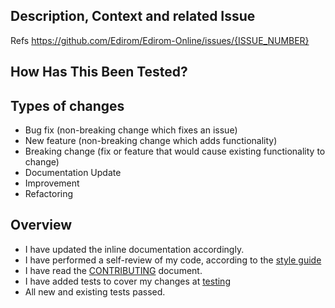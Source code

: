 ## Description, Context and related Issue
<!--- Please describe your changes. Why is this change required? What problem does it solve? -->

<!--- This project only accepts pull requests related to open issues. Please link to the issue here: -->
Refs https://github.com/Edirom/Edirom-Online/issues/{ISSUE_NUMBER}

## How Has This Been Tested?
<!--- Please describe in detail how you tested your changes. -->
<!--- Include details of your testing environment, and the tests you ran. -->

## Types of changes
<!--- What types of changes does your code introduce? Please DELETE options that are not relevant. -->
- Bug fix (non-breaking change which fixes an issue)
- New feature (non-breaking change which adds functionality)
- Breaking change (fix or feature that would cause existing functionality to change)
- Documentation Update
- Improvement
- Refactoring

## Overview
<!--- Go over all the following points, and DELETE options that are not relevant. -->
<!--- If you're unsure about any of these, don't hesitate to ask. We're here to help! -->
- I have updated the inline documentation accordingly.
- I have performed a self-review of my code, according to the [style guide](https://github.com/Edirom/Edirom-Online/blob/develop/STYLE-GUIDE.md)
- I have read the [CONTRIBUTING](https://github.com/Edirom/Edirom-Online-Backend/blob/develop/CONTRIBUTING.md) document.
- I have added tests to cover my changes at [testing](https://github.com/Edirom/Edirom-Online-Backend/tree/develop/testing)
- All new and existing tests passed.
